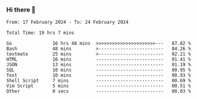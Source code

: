 ### Hi there 👋

<!--
**zhumeme/zhumeme** is a ✨ _special_ ✨ repository because its `README.md` (this file) appears on your GitHub profile.

Here are some ideas to get you started:

- 🔭 I’m currently working on ...
- 🌱 I’m currently learning ...
- 👯 I’m looking to collaborate on ...
- 🤔 I’m looking for help with ...
- 💬 Ask me about ...
- 📫 How to reach me: ...
- 😄 Pronouns: ...
- ⚡ Fun fact: ...
-->

<!--START_SECTION:waka-->

```all_time
From: 17 February 2024 - To: 24 February 2024

Total Time: 19 hrs 7 mins

Go               16 hrs 48 mins  >>>>>>>>>>>>>>>>>>>>>>---   87.82 %
Bash             48 mins         >------------------------   04.26 %
textmate         25 mins         >------------------------   02.21 %
HTML             16 mins         -------------------------   01.41 %
JSON             13 mins         -------------------------   01.19 %
SQL              10 mins         -------------------------   00.95 %
Text             10 mins         -------------------------   00.93 %
Shell Script     7 mins          -------------------------   00.69 %
Vim Script       5 mins          -------------------------   00.51 %
Other            0 secs          -------------------------   00.03 %
```

<!--END_SECTION:waka-->
